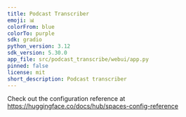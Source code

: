 ```yaml
---
title: Podcast Transcriber
emoji: 📊
colorFrom: blue
colorTo: purple
sdk: gradio
python_version: 3.12
sdk_version: 5.30.0
app_file: src/podcast_transcribe/webui/app.py
pinned: false
license: mit
short_description: Podcast transcriber
---
```


Check out the configuration reference at https://huggingface.co/docs/hub/spaces-config-reference
